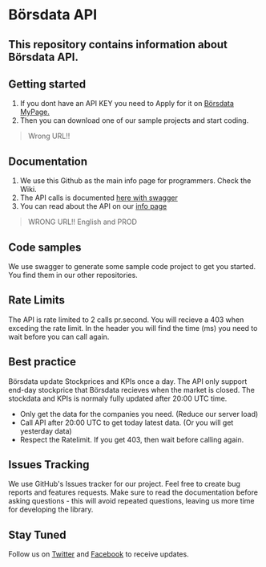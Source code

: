 # Börsdata API
## This repository contains information about Börsdata API. 
 
## Getting started
1. If you dont have an API KEY you need to Apply for it on [Börsdata MyPage.](https://borsdata.se/en/mypage/direct)
2. Then you can download one of our sample projects and start coding.
> Wrong URL!!

## Documentation
1. We use this Github as the main info page for programmers. Check the Wiki.
2. The API calls is documented [here with swagger](https://bdapidev.azurewebsites.net/swagger/index.html)
3. You can read about the API on our [info page](https://borsdatatest.se/info/api/api_info)

> WRONG URL!! English and PROD

## Code samples
We use swagger to generate some sample code project to get you started.
You find them in our other repositories.

## Rate Limits
The API is rate limited to 2 calls pr.second. 
You will recieve a 403 when exceding the rate limit. 
In the header you will find the time (ms) you need to wait before you can call again.

## Best practice
Börsdata update Stockprices and KPIs once a day.
The API only support end-day stockprice that Börsdata recieves when the market is closed. 
The stockdata and KPIs is normaly fully updated after 20:00 UTC time.
-	Only get the data for the companies you need. (Reduce our server load)
-	Call API after 20:00 UTC to get today latest data. (Or you will get yesterday data)
-	Respect the Ratelimit. If you get 403, then wait before calling again.

## Issues Tracking
We use GitHub's Issues tracker for our project. Feel free to create bug reports and features requests. Make sure to read the documentation before asking questions - this will avoid repeated questions, leaving us more time for developing the library.

## Stay Tuned
Follow us on [Twitter](https://twitter.com/search?f=tweets&vertical=default&q=BORSDATA%20OR%2040procent20ar&src=savs) and [Facebook](https://www.facebook.com/borsdata.se/) to receive updates.
